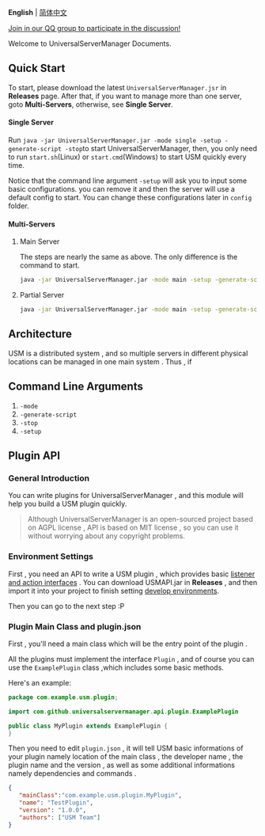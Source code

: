 **English** | [简体中文](index.md)

[Join in our QQ group to participate in the discussion!](https://qm.qq.com/cgi-bin/qm/qr?k=EOGFe43mN5UYC0RWwi0Gen_eSceN-d64&jump_from=webapi)

Welcome to UniversalServerManager Documents.

## Quick Start

To start, please download the latest `UniversalServerManager.jsr` in **Releases** page. After that, if you want to manage more than one server, goto **Multi-Servers**, otherwise, see **Single Server**.

#### Single Server

Run `java -jar UniversalServerManager.jar -mode single -setup -generate-script -stop`to start UniversalServerManager, then, you only need to run `start.sh`(Linux) or `start.cmd`(Windows) to start USM quickly every time.

Notice that the command line argument `-setup` will ask you to input some basic configurations. you can remove it and then the server will use a default config to start. You can change these configurations later in `config` folder.

#### Multi-Servers

1. Main Server

   The steps are nearly the same as above. The only difference is the command to start. 

   ```bash
   java -jar UniversalServerManager.jar -mode main -setup -generate-script -stop
   ```

2. Partial Server

   ```bash
   java -jar UniversalServerManager.jar -mode main -setup -generate-script -stop
   ```


## Architecture

USM is a distributed system , and so multiple servers in different physical locations can be managed in one main system . Thus , if

## Command Line Arguments

1. `-mode`
2. `-generate-script`
3. `-stop`
4. `-setup`

## Plugin API

### General Introduction

You can write plugins for UniversalServerManager , and this module will help you build a USM plugin quickly.

> Although UniversalServerManager is an open-sourced project based on AGPL license , API is based on MIT license , so you can use it without worrying about any copyright problems.

### Environment Settings

First , you need an API to write a USM plugin , which provides basic <u>listener and action interfaces</u> . You can download USMAPI.jar in **Releases** , and then import it into your project to finish setting <u>develop environments</u>.

Then you can go to the next step :P

### Plugin Main Class and plugin.json

First , you'll need a main class which will be the entry point of the plugin .

All the plugins must implement the interface `Plugin` , and of course you can use the  `ExamplePlugin` class ,which includes some basic methods.

Here's an example:

```java
package com.example.usm.plugin;

import com.github.universalservermanager.api.plugin.ExamplePlugin

public class MyPlugin extends ExamplePlugin {
}
```

Then you need to edit `plugin.json` , it will tell USM basic informations of your plugin namely location of the main class , the developer name , the plugin name and the version , as well as some additional informations namely dependencies and commands .

```json
{
   "mainClass":"com.example.usm.plugin.MyPlugin",
   "name": "TestPlugin",
   "version": "1.0.0",
   "authors": ["USM Team"]
}
```
